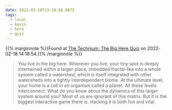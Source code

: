 ```yaml
---
date: 2022-02-18T13:18:56.907Z
tags:
  - local
  - kevin
  - here
  - quiz
---
```

{{% marginnote %}}Found at [The Technium: The Big Here Quiz](https://kk.org/thetechnium/the-big-here-quiz/) on 2022-02-18 14:18:54.{{% /marginnote %}}

> You live in the big here. Wherever you live, your tiny spot is deeply intertwined within a larger place, imbedded fractal-like into a whole system called a watershed, which is itself integrated with other watersheds into a tightly interdependent biome. At the ultimate level, your home is a cell in an organism called a planet. All these levels interconnect. What do you know about the dynamics of this larger system around you? Most of us are ignorant of this matrix. But it is the biggest interactive game there is. Hacking it is both fun and vital.

